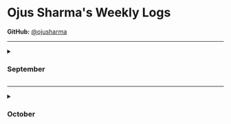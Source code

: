 # Ojus Sharma's Weekly Logs

**GitHub:** [@ojusharma](https://github.com/ojusharma)

---
<details>
  <summary><h3>September</summary>

<details>
  <summary><h3>Week 3</summary>

<img width="1068" height="626" alt="image" src="https://github.com/user-attachments/assets/4aaa76bd-bd43-4903-bfaf-4ca2ef5a0dcb" />

### Team Activities
- **Project Requirements Discussion**: Discussed and finalized project requirements with the team members.
- **Requirements Analysis**: Spoke to 4 different teams and compared their requirements with ours, and eventually improved our requirements. 

### Personal Contributions
- **Folder Structure**: Created the initial folder structure of the repo, following the format highlighted by the project-starter
- **Non-functional requirements**: Decided on 2 non-functional requirements for the project

</details>

---

<details>
  <summary><h3>Week 4</h3></summary>

<img width="2109" height="1215" alt="image" src="https://github.com/user-attachments/assets/d11d6faf-bb24-47a2-9f26-df09a67dd8ef" />

### What Went Well
  - Created the initial system architecture diagram with Sparsh (based on Ronit's draft with Ribhav) and got it ready for the Wednesday in-class activity.
  - Spoke to 4 teams on Wednesday about our proposed system architecture diagram, with a split between cloud and local processing
  - Proposed that the team meet twice a week to stay on the same page. Set up a when2meet instance to decide on meeting times.
  - Had a team meeting to finalise project requirements :)

  ### What Didn't Go Well
  - Sparsh and I had to stay pretty late on Tuesday to get the system architecture ready for the in-class activity. To prevent this from happening, we pitched the idea of having a short team meeting on Mon/Tue to get the team on the same page. The team was happy and understanding

  ### Planning for Next Week
  - Working on DFDs for the upcoming week
  - Doing research and having group Knowledge Transfers
  - Meeting twice during the week
</details>
</details>

---
<details>
  <summary><h3>October</h3></summary>
<details>
  <summary><h3>Week 5</h3></summary>

<img width="863" height="659" alt="image" src="https://github.com/user-attachments/assets/b77f6160-aa52-4eb0-ad89-a5ad9a391696" />


### What Went Well
  - Team worked efficiently to get the DFDs ready for class
  - Had insightful conversations within the team, with other teams and Dr Bowen
  - Iterated on initial designs and made a good final design

  ### What Didn't Go Well
  - No problems :)

  ### Planning for Next Week
  - Given the project requirements, we will divide tasks based on previous discussions
  - Doing more research w.r.t finalized requirements and continuing group Knowledge Transfers
</details>


---

<details>
  <summary><h3>Week 6</h3></summary>

<img width="1117" height="642" alt="image" src="https://github.com/user-attachments/assets/e19ff0d6-1d69-42d1-b126-b5e1d9562169" />

### What Went Well
  - Completed workload distribution smoothly with team
  - Created a new tool to extract skills (tools+ Software Eng practices)
  - Tested and merged tool
  - Reviewd PRs
  - Researched into Tauri imnlementation

  ### What Didn't Go Well
  - No problems :)

  ### Planning for Next Week
  - Iterate over current iplementation of skills_detection.py tool
  - Start working on integration of LLMs into skill extraction
  - Review more PRs than this week
</details>

---

<details>
  <summary><h3>Week 7</h3></summary>

<img width="1085" height="639" alt="image" src="https://github.com/user-attachments/assets/bda81a30-5b62-4b5a-b044-4d89ee46b4a7" />

### What Went Well
  - Refactored skill detection tool to follow best practices
  - Altered tests and merged changes
  - Reviewed more PRs :)
  - It was a midterm-heavy week for everyone so we spoke over Discord instead of doing a meeting. 

  ### What Didn't Go Well
  - All positive

  ### Planning for Next Week
  - Get more input on my tools, and plan ahead with the team
  - Start working on integration of LLMs into skill extraction
  - Review even more PRs 
</details>

---

<details>
  <summary><h3>Week 8</h3></summary>

<img width="1075" height="636" alt="image" src="https://github.com/user-attachments/assets/195e3566-e499-4a9b-818b-7cb00cfbb67d" />


### What Went Well
  - Skill detection: Added more mappings for skills (tools and practices) in the constants file
  - Skill detection: Implemented suggested changes from last week (skipping certain files/dirs), removed redundant vars, improved docustrings, etc)
  - Skill detection: Added more tests 🧪
  - LLM Integration: Synced up w/ Ribhav to discuss our plan for the LLM integration tool. We decided it would be best for Ribhav to start with the foundation of the service, and I could built on it next week.
  - Reviewed even more PRs :)

  ### What Didn't Go Well
  - All positive

  ### Planning for Next Week
  - Get started on LLM integration tool
  - Review even more PRs :)
</details>

</details>
